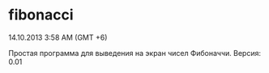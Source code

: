 fibonacci
=========
14.10.2013
3:58 AM (GMT +6)

Простая программа для выведения на экран чисел Фибоначчи.
Версия: 0.01
